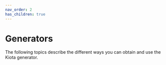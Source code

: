 ```yaml
---
nav_order: 2
has_children: true
---
```


# Generators

The following topics describe the different ways you can obtain and use the Kiota generator.
